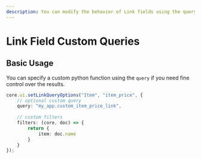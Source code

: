 ```yaml
---
description: You can modify the behavior of Link fields using the query-options
---
```


# Link Field Custom Queries

## Basic Usage

You can specify a custom python function using the `query` if you need fine control over the results.

```typescript
core.ui.setLinkQueryOptions("Item", "item_price", {
    // optional custom query
    query: "my_app.custom_item_price_link",
    
    // custom filters
    filters: (core, doc) => {
        return {
            item: doc.name
        }
    }
});
```


